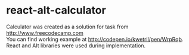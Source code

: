 # react-alt-calculator
Calculator was created as a solution for task from http://www.freecodecamp.com  
You can find working example at http://codepen.io/kwetril/pen/WrpRqb.  
React and Alt libraries were used during implementation.
